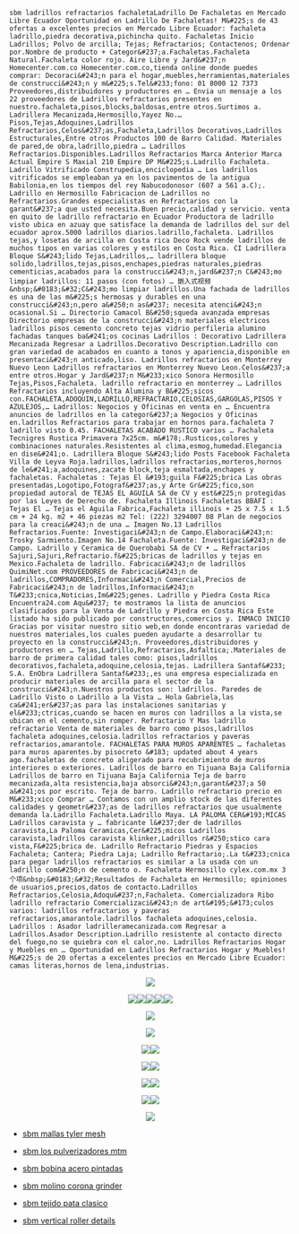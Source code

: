 
```
sbm ladrillos refractarios fachaletaLadrillo De Fachaletas en Mercado Libre Ecuador Oportunidad en Ladrillo De Fachaletas! M&#225;s de 43 ofertas a excelentes precios en Mercado Libre Ecuador: fachaleta ladrillo,piedra decorativa,pichincha quito. Fachaletas Inicio Ladrillos; Polvo de arcilla; Tejas; Refractarios; Contactenos; Ordenar por.Nombre de producto + Categor&#237;a.Fachaletas.Fachaleta Natural.Fachaleta color rojo. Aire Libre y Jard&#237;n Homecenter.com.co Homecenter.com.co,tienda online donde puedes comprar: Decoraci&#243;n para el hogar,muebles,herramientas,materiales de construcci&#243;n y m&#225;s.Tel&#233;fono: 01 8000 12 7373 Proveedores,distribuidores y productores en … Envia un mensaje a los 22 proveedores de Ladrillos refractarios presentes en nuestro.fachaleta,pisos,blocks,baldosas,entre otros.Surtimos a. Ladrillera Mecanizada,Hermosillo,Yayez No.… Pisos,Tejas,Adoquines,Ladrillos Refractarios,Celos&#237;as,Fachaleta,Ladrillos Decorativos,Ladrillos Estructurales,Entre otros Productos 100 de Barro Calidad. Materiales de pared,de obra,ladrillo,piedra … Ladrillos Refractarios.Disponibles.Ladrillos Refractarios Marca Anterior Marca Actual Empire S Maxial 210 Empire DP M&#225;s.Ladrillo Fachaleta. Ladrillo Vitrificado Construpedia,enciclopedia … Los ladrillos vitrificados se empleaban ya en los pavimentos de la antigua Babilonia,en los tiempos del rey Nabucodonosor (607 a 561 a.C);. Ladrillo en Hermosillo Fabricacion de Ladrillos no Refractarios.Grandes especialistas en Refractarios con la garant&#237;a que usted necesita.Buen precio,calidad y servicio. venta en quito de ladrillo refractario en Ecuador Productora de ladrillo visto ubica en azuay que satisface la demanda de ladrillos del sur del ecuador aprox.5000 ladrillos diarios.ladrillo,fachaleta. Ladrillos tejas,y losetas de arcilla en Costa rica Deco Rock vende ladrillos de muchos tipos en varias colores y estilos en Costa Rica. CI Ladrillera Bloque S&#243;lido Tejas,Ladrillos,… ladrillera bloque solido,ladrillos,tejas,pisos,enchapes,piedras naturales,piedras cementicias,acabados para la construcci&#243;n,jard&#237;n C&#243;mo limpiar ladrillos: 11 pasos (con fotos) … 嵌入式视频&nbsp;&#0183;&#32;C&#243;mo limpiar ladrillos.Una fachada de ladrillos es una de las m&#225;s hermosas y durables en una construcci&#243;n,pero a&#250;n as&#237; necesita atenci&#243;n ocasional.Si … Directorio Camacol B&#250;squeda avanzada empresas Directorio empresas de la construcci&#243;n materiales electricos ladrillos pisos cemento concreto tejas vidrio perfileria alumino fachadas tanques ba&#241;os cocinas Ladrillos : Decorativo Ladrillera Mecanizada Regresar a Ladrillos.Decorativo Description.Ladrillo con gran variedad de acabados en cuanto a tonos y apariencia,disponible en presentaci&#243;n anticado,liso. Ladrillos refractarios en Monterrey Nuevo Leon Ladrillos refractarios en Monterrey Nuevo Leon.Celos&#237;a entre otros.Hogar y Jard&#237;n M&#233;xico Sonora Hermosillo Tejas,Pisos,Fachaleta. ladrillo refractario en monterrey … Ladrillos Refractarios incluyendo Alta Alumina y B&#225;sicos con.FACHALETA,ADOQUIN,LADRILLO,REFRACTARIO,CELOSIAS,GARGOLAS,PISOS Y AZULEJOS,… Ladrillos: Negocios y Oficinas en venta en … Encuentra anuncios de ladrillos en la categor&#237;a Negocios y Oficinas en.ladrillos Refractarios para trabajar en hornos para.fachaleta 7 ladrillo visto 0.45. FACHALETAS ACABADO RUSTICO varios … Fachaleta Tecnigres Rustica Primavera 7x25cm. m&#178;.Rusticos,colores y combinaciones naturales.Resistentes al clima,esmog,humedad.Elegancia en dise&#241;o. Ladrillera Bloque S&#243;lido Posts Facebook Fachaleta Villa de Leyva Roja.ladrillos,ladrillos refractarios,morteros,hornos de le&#241;a,adoquines,zacate block,teja esmaltada,enchapes y fachaletas. Fachaletas : Tejas El &#193;guila F&#225;brica Las obras presentadas,Logotipo,Fotograf&#237;as,y Arte Gr&#225;fico,son propiedad autoral de TEJAS EL AGUILA SA de CV y est&#225;n protegidas por las Leyes de Derecho de. Fachaleta Illinois Fachaletas BBAFI : Tejas El … Tejas el Aguila Fabrica,Fachaleta illinois + 25 x 7.5 x 1.5 cm + 24 kg. m2 + 46 piezas m2 Tel: (222) 3294007 08 Plan de negocios para la creaci&#243;n de una … Imagen No.13 Ladrillos Refractarios.Fuente: Investigaci&#243;n de Campo.Elaboraci&#243;n: Trosky Sarmiento.Imagen No.14 Fachaleta.Fuente: Investigaci&#243;n de Campo. Ladrillo y Ceramica de Querobabi SA de CV • … Refractarios Sajuri,Sajuri,Refractario.f&#225;bricas de ladrillos y tejas en Mexico.Fachaleta de ladrillo. Fabricaci&#243;n de ladrillos QuimiNet.com PROVEEDORES de Fabricaci&#243;n de ladrillos,COMPRADORES,Informaci&#243;n Comercial,Precios de Fabricaci&#243;n de ladrillos,Informaci&#243;n T&#233;cnica,Noticias,Im&#225;genes. Ladrillo y Piedra Costa Rica Encuentra24.com Aqu&#237; te mostramos la lista de anuncios clasificados para la Venta de Ladrillo y Piedra en Costa Rica Este listado ha sido publicado por constructores,comercios y. INMACO INICIO Gracias por visitar nuestro sitio web,en donde encontraras variedad de nuestros materiales,los cuales pueden ayudarte a desarrollar tu proyecto en la construcci&#243;n. Proveedores,distribuidores y productores en … Tejas,Ladrillo,Refractarios,Asfaltica;.Materiales de barro de primera calidad tales como: pisos,ladrillos decorativos,fachaleta,adoquine,celosia,tejas. Ladrillera Santaf&#233; S.A. EnObra Ladrillera Santaf&#233;,es una empresa especializada en producir materiales de arcilla para el sector de la construcci&#243;n.Nuestros productos son: ladrillos. Paredes de Ladrillo Visto o Ladrillo a la Vista … Hola Gabriela,las ca&#241;er&#237;as para las instalaciones sanitarias y el&#233;ctricas,cuando se hacen en muros con ladrillos a la vista,se ubican en el cemento,sin romper. Refractario Y Mas ladrillo refractario Venta de materiales de barro como pisos,ladrillos fachaleta adoquines,celosia.ladrillos refractarios y paveras refractarios,amarantole. FACHALETAS PARA MUROS APARENTES … fachaletas para muros aparentes.by pisocreto &#183; updated about 4 years ago.fachaletas de concreto aligerado para recubrimiento de muros interiores o exteriores. Ladrillos de barro en Tijuana Baja California Ladrillos de barro en Tijuana Baja California Teja de barro mecanizada,alta resistencia,baja absorci&#243;n,garant&#237;a 50 a&#241;os por escrito. Teja de barro. Ladrillo refractario precio en M&#233;xico Comprar … Contamos con un amplio stock de las diferentes calidades y geometr&#237;as de ladrillos refractarios que usualmente demanda la.Ladrillo Fachaleta.Ladrillo Maya. LA PALOMA CER&#193;MICAS Ladrillos caravista y … fabricante l&#237;der de ladrillos caravista,La Paloma Ceramicas,Cer&#225;micos Ladrillos caravista,ladrillos caravista klinker,Ladrillos r&#250;stico cara vista,F&#225;brica de. Ladrillo Refractario Piedras y Espacios Fachaleta; Cantera; Piedra Laja; Ladrillo Refractario;.La t&#233;cnica para pegar ladrillos refractarios es similar a la usada con un ladrillo com&#250;n de cemento o. Fachaleta Hermosillo cylex.com.mx 3 个项&nbsp;&#0183;&#32;Resultados de Fachaleta en Hermosillo; opiniones de usuarios,precios,datos de contacto.Ladrillos Refractarios,Celosia,Adoqu&#237;n,Fachaleta. Comercializadora Ribo ladrillo refractario Comercializaci&#243;n de art&#195;&#173;culos varios: ladrillos refractarios y paveras refractarios,amarantole.ladrillos fachaleta adoquines,celosia. Ladrillos : Asador ladrilleramecanizada.com Regresar a Ladrillos.Asador Description.Ladrillo resistente al contacto directo del fuego,no se quiebra con el calor,no. Ladrillos Refractarios Hogar y Muebles en … Oportunidad en Ladrillos Refractarios Hogar y Muebles! M&#225;s de 20 ofertas a excelentes precios en Mercado Libre Ecuador: camas literas,hornos de lena,industrias. 
```

<div align="center">

<a href="https://es-crusher.shibang-china.com/github&k=sbm+ladrillos+refractarios+fachaleta"><img src="https://static.shibang-china.com/es/crusher/logo.jpg"></a>

<a href="https://es-crusher.shibang-china.com/github&k=sbm+ladrillos+refractarios+fachaleta"><img src="https://static.shibang-china.com/es/crusher/index.jpg"></a><a href="https://es-crusher.shibang-china.com/material.htmlgithub&k=sbm+ladrillos+refractarios+fachaleta"><img src="https://static.shibang-china.com/es/crusher/material.jpg"></a><a href="https://es-crusher.shibang-china.com/application.htmlgithub&k=sbm+ladrillos+refractarios+fachaleta"><img src="https://static.shibang-china.com/es/crusher/application.jpg"></a><a href="https://es-crusher.shibang-china.com/aboutus.htmlgithub&k=sbm+ladrillos+refractarios+fachaleta"><img src="https://static.shibang-china.com/es/crusher/aboutus.jpg"></a><a href="https://es-crusher.shibang-china.com/contact.htmlgithub&k=sbm+ladrillos+refractarios+fachaleta"><img src="https://static.shibang-china.com/es/crusher/contact.jpg"></a>

<a href="https://es-crusher.shibang-china.com/github&k=sbm+ladrillos+refractarios+fachaleta"><img src="https://static.shibang-china.com/es/crusher/banner.jpg"></a>

<a href="https://swt.shibang-china.com/github&k=sbm+ladrillos+refractarios+fachaleta"><img src="https://static.shibang-china.com/es/crusher/text.jpg"></a>

<a href="https://swt.shibang-china.com/github&k=sbm+ladrillos+refractarios+fachaleta"><img src="https://static.shibang-china.com/es/crusher/chat.jpg"></a><a href="https://es-crusher.shibang-china.com/contact.htmlgithub&k=sbm+ladrillos+refractarios+fachaleta"><img src="https://static.shibang-china.com/es/crusher/message.jpg"></a>

<a href="https://es-crusher.shibang-china.com/products/pe.htmlgithub&k=sbm+ladrillos+refractarios+fachaleta"><img src="https://static.shibang-china.com/es/crusher/pe.jpg"></a><a href="https://es-crusher.shibang-china.com/products/pf.htmlgithub&k=sbm+ladrillos+refractarios+fachaleta"><img src="https://static.shibang-china.com/es/crusher/pf.jpg"></a>

<a href="https://es-crusher.shibang-china.com/products/hpt.htmlgithub&k=sbm+ladrillos+refractarios+fachaleta"><img src="https://static.shibang-china.com/es/crusher/hpt.jpg"></a><a href="https://es-crusher.shibang-china.com/products/vsi.htmlgithub&k=sbm+ladrillos+refractarios+fachaleta"><img src="https://static.shibang-china.com/es/crusher/vsi.jpg"></a>

<a href="https://es-crusher.shibang-china.com/products/klv.htmlgithub&k=sbm+ladrillos+refractarios+fachaleta"><img src="https://static.shibang-china.com/es/crusher/klv.jpg"></a><a href="https://es-crusher.shibang-china.com/products/portable.htmlgithub&k=sbm+ladrillos+refractarios+fachaleta"><img src="https://static.shibang-china.com/es/crusher/portable.jpg"></a>

<a href="https://swt.shibang-china.com/github&k=sbm+ladrillos+refractarios+fachaleta"><img src="https://static.shibang-china.com/es/crusher/case.jpg"></a>

</div>


* [sbm mallas tyler mesh](sbm%20mallas%20tyler%20mesh.md)

* [sbm los pulverizadores mtm](sbm%20los%20pulverizadores%20mtm.md)

* [sbm bobina acero pintadas](sbm%20bobina%20acero%20pintadas.md)

* [sbm molino corona grinder](sbm%20molino%20corona%20grinder.md)

* [sbm tejido pata clasico](sbm%20tejido%20pata%20clasico.md)

* [sbm vertical roller details](sbm%20vertical%20roller%20details.md)